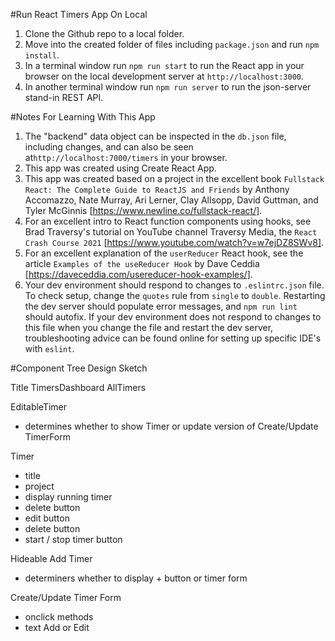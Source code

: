 #Run React Timers App On Local 

1) Clone the Github repo to a local folder. 
2) Move into the created folder of files including `package.json` and run `npm install`. 
3) In a terminal window run `npm run start` to run the React app in your browser on the local development server at `http://localhost:3000`.
4) In another terminal window run `npm run server` to run the json-server stand-in REST API. 

#Notes For Learning With This App

1) The "backend" data object can be inspected in the `db.json` file, including changes, and can also be seen at`http://localhost:7000/timers` in your browser.  
2) This app was created using Create React App. 
3) This app was created based on a project in the excellent book `Fullstack React: The Complete Guide to ReactJS and Friends` by Anthony Accomazzo, Nate Murray, Ari Lerner, Clay Allsopp, David Guttman, and Tyler McGinnis [https://www.newline.co/fullstack-react/].  
4) For an excellent intro to React function components using hooks, see Brad Traversy's tutorial on YouTube channel Traversy Media, the `React Crash Course 2021` [https://www.youtube.com/watch?v=w7ejDZ8SWv8].  
5) For an excellent explanation of the `userReducer` React hook, see the article `Examples of the useReducer Hook` by Dave Ceddia [https://daveceddia.com/usereducer-hook-examples/].  
6) Your dev environment should respond to changes to `.eslintrc.json` file.  To check setup, change the `quotes` rule from `single` to `double`.  Restarting the dev server should populate error messages, and `npm run lint` should autofix.  If your dev environment does not respond to changes to this file when you change the file and restart the dev server, troubleshooting advice can be found online for setting up specific IDE's with `eslint`.  

#Component Tree Design Sketch 

Title 
TimersDashboard
AllTimers

EditableTimer
- determines whether to show Timer or update version of Create/Update TimerForm 

Timer
- title 
- project
- display running timer 
- delete button 
- edit button 
- delete button 
- start / stop timer button 

Hideable Add Timer 
- determiners whether to display + button or timer form 

Create/Update Timer Form 
- onclick methods 
- text Add or Edit

